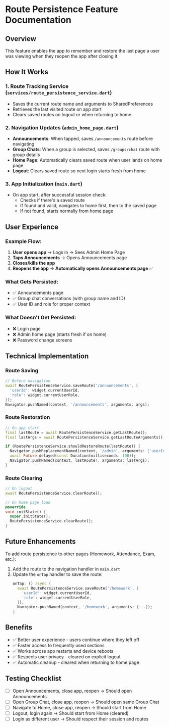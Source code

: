 # Route Persistence Feature Documentation

## Overview
This feature enables the app to remember and restore the last page a user was viewing when they reopen the app after closing it.

## How It Works

### 1. **Route Tracking Service** (`services/route_persistence_service.dart`)
- Saves the current route name and arguments to SharedPreferences
- Retrieves the last visited route on app start
- Clears saved routes on logout or when returning to home

### 2. **Navigation Updates** (`admin_home_page.dart`)
- **Announcements**: When tapped, saves `/announcements` route before navigating
- **Group Chats**: When a group is selected, saves `/groups/chat` route with group details
- **Home Page**: Automatically clears saved route when user lands on home page
- **Logout**: Clears saved route so next login starts fresh from home

### 3. **App Initialization** (`main.dart`)
- On app start, after successful session check:
  - Checks if there's a saved route
  - If found and valid, navigates to home first, then to the saved page
  - If not found, starts normally from home page

## User Experience

### Example Flow:
1. **User opens app** → Logs in → Sees Admin Home Page
2. **Taps Announcements** → Opens Announcements page
3. **Closes/kills the app**
4. **Reopens the app** → **Automatically opens Announcements page** ✅

### What Gets Persisted:
- ✅ Announcements page
- ✅ Group chat conversations (with group name and ID)
- ✅ User ID and role for proper context

### What Doesn't Get Persisted:
- ❌ Login page
- ❌ Admin home page (starts fresh if on home)
- ❌ Password change screens

## Technical Implementation

### Route Saving
```dart
// Before navigation
await RoutePersistenceService.saveRoute('/announcements', {
  'userId': widget.currentUserId,
  'role': widget.currentUserRole,
});
Navigator.pushNamed(context, '/announcements', arguments: args);
```

### Route Restoration
```dart
// On app start
final lastRoute = await RoutePersistenceService.getLastRoute();
final lastArgs = await RoutePersistenceService.getLastRouteArguments();

if (RoutePersistenceService.shouldRestoreRoute(lastRoute)) {
  Navigator.pushReplacementNamed(context, '/admin', arguments: {'userId': userId, 'role': role});
  await Future.delayed(const Duration(milliseconds: 100));
  Navigator.pushNamed(context, lastRoute!, arguments: lastArgs);
}
```

### Route Clearing
```dart
// On logout
await RoutePersistenceService.clearRoute();

// On home page load
@override
void initState() {
  super.initState();
  RoutePersistenceService.clearRoute();
}
```

## Future Enhancements

To add route persistence to other pages (Homework, Attendance, Exam, etc.):

1. Add the route to the navigation handler in `main.dart`
2. Update the `onTap` handler to save the route:
   ```dart
   onTap: () async {
     await RoutePersistenceService.saveRoute('/homework', {
       'userId': widget.currentUserId,
       'role': widget.currentUserRole,
     });
     Navigator.pushNamed(context, '/homework', arguments: {...});
   }
   ```

## Benefits
- ✅ Better user experience - users continue where they left off
- ✅ Faster access to frequently used sections
- ✅ Works across app restarts and device reboots
- ✅ Respects user privacy - cleared on explicit logout
- ✅ Automatic cleanup - cleared when returning to home page

## Testing Checklist
- [ ] Open Announcements, close app, reopen → Should open Announcements
- [ ] Open Group Chat, close app, reopen → Should open same Group Chat
- [ ] Navigate to Home, close app, reopen → Should start from Home
- [ ] Logout, login again → Should start from Home (cleared)
- [ ] Login as different user → Should respect their session and routes

